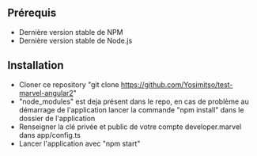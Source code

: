 Prérequis
-------------------
- Dernière version stable de NPM
- Dernière version stable de Node.js

Installation
---------------------
- Cloner ce repository "git clone https://github.com/Yosimitso/test-marvel-angular2"
- "node_modules" est deja présent dans le repo, en cas de problème au démarrage de l'application lancer la commande "npm install" dans le dossier de l'application
- Renseigner la clé privée et public de votre compte developer.marvel dans app/config.ts
- Lancer l'application avec "npm start"
